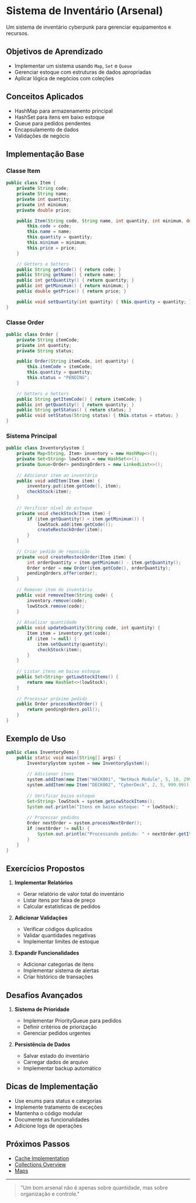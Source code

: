 # Sistema de Inventário (Arsenal)

Um sistema de inventário cyberpunk para gerenciar equipamentos e recursos.

## Objetivos de Aprendizado
- Implementar um sistema usando `Map`, `Set` e `Queue`
- Gerenciar estoque com estruturas de dados apropriadas
- Aplicar lógica de negócios com coleções

## Conceitos Aplicados
- HashMap para armazenamento principal
- HashSet para itens em baixo estoque
- Queue para pedidos pendentes
- Encapsulamento de dados
- Validações de negócio

## Implementação Base

### Classe Item

```java
public class Item {
    private String code;
    private String name;
    private int quantity;
    private int minimum;
    private double price;

    public Item(String code, String name, int quantity, int minimum, double price) {
        this.code = code;
        this.name = name;
        this.quantity = quantity;
        this.minimum = minimum;
        this.price = price;
    }

    // Getters e Setters
    public String getCode() { return code; }
    public String getName() { return name; }
    public int getQuantity() { return quantity; }
    public int getMinimum() { return minimum; }
    public double getPrice() { return price; }

    public void setQuantity(int quantity) { this.quantity = quantity; }
}
```

### Classe Order

```java
public class Order {
    private String itemCode;
    private int quantity;
    private String status;

    public Order(String itemCode, int quantity) {
        this.itemCode = itemCode;
        this.quantity = quantity;
        this.status = "PENDING";
    }

    // Getters e Setters
    public String getItemCode() { return itemCode; }
    public int getQuantity() { return quantity; }
    public String getStatus() { return status; }
    public void setStatus(String status) { this.status = status; }
}
```

### Sistema Principal

```java
public class InventorySystem {
    private Map<String, Item> inventory = new HashMap<>();
    private Set<String> lowStock = new HashSet<>();
    private Queue<Order> pendingOrders = new LinkedList<>();
    
    // Adicionar item ao inventário
    public void addItem(Item item) {
        inventory.put(item.getCode(), item);
        checkStock(item);
    }
    
    // Verificar nível de estoque
    private void checkStock(Item item) {
        if (item.getQuantity() < item.getMinimum()) {
            lowStock.add(item.getCode());
            createRestockOrder(item);
        }
    }
    
    // Criar pedido de reposição
    private void createRestockOrder(Item item) {
        int orderQuantity = item.getMinimum() - item.getQuantity();
        Order order = new Order(item.getCode(), orderQuantity);
        pendingOrders.offer(order);
    }
    
    // Remover item do inventário
    public void removeItem(String code) {
        inventory.remove(code);
        lowStock.remove(code);
    }
    
    // Atualizar quantidade
    public void updateQuantity(String code, int quantity) {
        Item item = inventory.get(code);
        if (item != null) {
            item.setQuantity(quantity);
            checkStock(item);
        }
    }
    
    // Listar itens em baixo estoque
    public Set<String> getLowStockItems() {
        return new HashSet<>(lowStock);
    }
    
    // Processar próximo pedido
    public Order processNextOrder() {
        return pendingOrders.poll();
    }
}
```

## Exemplo de Uso

```java
public class InventoryDemo {
    public static void main(String[] args) {
        InventorySystem system = new InventorySystem();
        
        // Adicionar itens
        system.addItem(new Item("HACK001", "NetHack Module", 5, 10, 299.99));
        system.addItem(new Item("DECK002", "CyberDeck", 2, 5, 999.99));
        
        // Verificar baixo estoque
        Set<String> lowStock = system.getLowStockItems();
        System.out.println("Itens em baixo estoque: " + lowStock);
        
        // Processar pedidos
        Order nextOrder = system.processNextOrder();
        if (nextOrder != null) {
            System.out.println("Processando pedido: " + nextOrder.getItemCode());
        }
    }
}
```

## Exercícios Propostos

1. **Implementar Relatórios**
   - Gerar relatório de valor total do inventário
   - Listar itens por faixa de preço
   - Calcular estatísticas de pedidos

2. **Adicionar Validações**
   - Verificar códigos duplicados
   - Validar quantidades negativas
   - Implementar limites de estoque

3. **Expandir Funcionalidades**
   - Adicionar categorias de itens
   - Implementar sistema de alertas
   - Criar histórico de transações

## Desafios Avançados

1. **Sistema de Prioridade**
   - Implementar PriorityQueue para pedidos
   - Definir critérios de priorização
   - Gerenciar pedidos urgentes

2. **Persistência de Dados**
   - Salvar estado do inventário
   - Carregar dados de arquivo
   - Implementar backup automático

## Dicas de Implementação

- Use enums para status e categorias
- Implemente tratamento de exceções
- Mantenha o código modular
- Documente as funcionalidades
- Adicione logs de operações

## Próximos Passos

- [Cache Implementation](cache-implementation.md)
- [Collections Overview](collections-overview.md)
- [Maps](maps.md)

---

> "Um bom arsenal não é apenas sobre quantidade, mas sobre organização e controle."